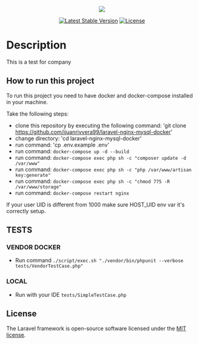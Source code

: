 <p align="center"><img src="https://laravel.com/assets/img/components/logo-laravel.svg"></p>

<p align="center">
<a href="https://packagist.org/packages/laravel/framework"><img src="https://poser.pugx.org/laravel/framework/v/stable.svg" alt="Latest Stable Version"></a>
<a href="https://packagist.org/packages/laravel/framework"><img src="https://poser.pugx.org/laravel/framework/license.svg" alt="License"></a>
</p>

# Description

This is a test for company 

## How to run this project

To run this project you need to have docker and docker-compose installed in your machine.

Take the following steps:

- clone this repository by executing the following command: 'git clone https://github.com/jjuanrivvera99/laravel-nginx-mysql-docker'
- change directory: 'cd laravel-nginx-mysql-docker'
- run command: 'cp .env.example .env'
- run command: `docker-compose up -d --build`
- run command: `docker-compose exec php sh -c "composer update -d /var/www" `
- run command: `docker-compose exec php sh -c "php /var/www/artisan key:generate" `
- run command: `docker-compose exec php sh -c "chmod 775 -R /var/www/storage" `
- run command: `docker-compose restart nginx`

If your user UID is different from 1000 make sure HOST_UID env var it's correctly setup.

## TESTS
### VENDOR DOCKER
- Run command `./script/exec.sh "./vendor/bin/phpunit --verbose tests/VendorTestCase.php"`

### LOCAL
- Run with your IDE `tests/SimpleTestCase.php`

## License

The Laravel framework is open-source software licensed under the [MIT license](https://opensource.org/licenses/MIT).
